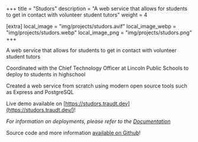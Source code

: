 +++
title = "Studors"
description = "A web service that allows for students to get in contact with volunteer student tutors"
weight = 4

[extra]
local_image = "img/projects/studors.avif"
local_image_webp = "img/projects/studors.webp"
local_image_png = "img/projects/studors.png"
+++

A web service that allows for students to get in contact with volunteer student tutors

Coordinated with the Chief Technology Officer at Lincoln Public Schools to deploy to students in highschool

Created a web service from scratch using modern open source tools such as Express and PostgreSQL

Live demo available on [https://studors.traudt.dev](https://studors.traudt.dev/)!

_For information on deployments, please refer to the [Documentation](https://github.com/blaine-t/studors/tree/main/dev/docs)_

Source code and more information [available on Github](https://github.com/blaine-t/studors)!

